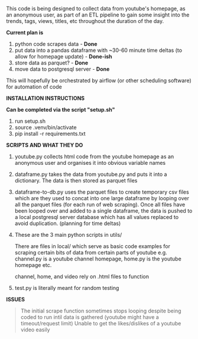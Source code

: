 This code is being designed to collect data from youtube's homepage, as an anonymous user, as part of an ETL pipeline to
gain some insight into the trends, tags, views, titles, etc throughout the duration of the day.


**Current plan is**
1) python code scrapes data - **Done**
2) put data into a pandas dataframe with ~30-60 minute time deltas (to allow for homepage update) - **Done-ish**
3) store data as parquet? - **Done**
4) move data to postgresql server - **Done**

This will hopefully be orchestrated by airflow (or other scheduling software) for automation of code



**INSTALLATION INSTRUCTIONS**

**Can be completed via the script "setup.sh"**
1) run setup.sh
4) source .venv/bin/activate
4) pip install -r requirements.txt


**SCRIPTS AND WHAT THEY DO**
1) youtube.py collects html code from the youtube homepage as an anonymous user and organises it into obvious variable names

2) dataframe.py takes the data from youtube.py and puts it into a dictionary. The data is then stored as parquet files

3) dataframe-to-db.py uses the parquet files to create temporary csv files which are they used to concat into one large
   dataframe by looping over all the parquet files (for each run of web scraping). Once all files have been looped over
   and added to a single dataframe, the data is pushed to a local postgresql server database which has all values replaced
   to avoid duplication. (planning for time deltas)
   
4) These are the 3 main python scripts in utils/
    
   There are files in local/ which serve as basic code examples for scraping certain bits of data from certain parts of youtube
   e.g. channel.py is a youtube channel homepage, home.py is the youtube homepage etc. 
   
   channel, home, and video rely on .html files to function
   
5) test.py is literally meant for random testing


**ISSUES**
>The initial scrape function sometimes stops looping despite being coded to run intil data is gathered (youtube might have a timeout/request limit)
>Unable to get the likes/dislikes of a youtube video easily 

